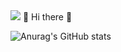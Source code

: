<img src="https://capsule-render.vercel.app/api?type=wave&color=auto&height=120&section=header&text=Wani's%20Github&fontSize=70" />
👋 Hi there 👋

![Anurag's GitHub stats](https://github-readme-stats.vercel.app/api?username=wanibee&show_icons=true&theme=radical)

<!--
**wanibee/wanibee** is a ✨ _special_ ✨ repository because its `README.md` (this file) appears on your GitHub profile.

Here are some ideas to get you started:

- 🔭 I’m currently working on ...
- 🌱 I’m currently learning ...
- 👯 I’m looking to collaborate on ...
- 🤔 I’m looking for help with ...
- 💬 Ask me about ...
- 📫 How to reach me: ...
- 😄 Pronouns: ...
- ⚡ Fun fact: ...
-->
